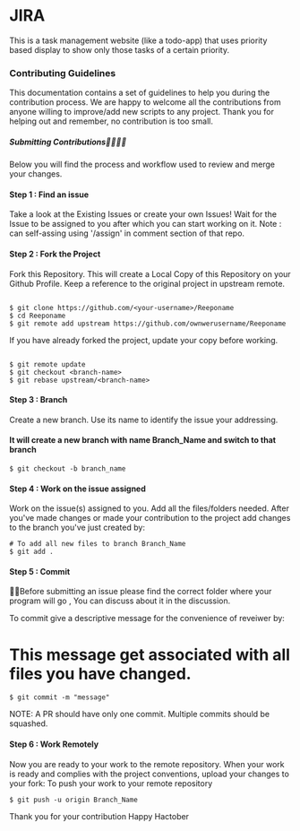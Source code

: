 # **JIRA**

This is a task management website (like a todo-app) that uses priority based display to show only those tasks of a certain priority.

### Contributing Guidelines

This documentation contains a set of guidelines to help you during the contribution process. We are happy to welcome all the contributions from anyone willing to improve/add new scripts to any project. Thank you for helping out and remember, no contribution is too small.

##### Submitting Contributions👩‍💻👨‍💻

Below you will find the process and workflow used to review and merge your changes.

#### Step 1 : Find an issue
Take a look at the Existing Issues or create your own Issues!
Wait for the Issue to be assigned to you after which you can start working on it.
Note : can self-assing using '/assign' in comment section of that repo.

#### Step 2 : Fork the Project
Fork this Repository. This will create a Local Copy of this Repository on your Github Profile. Keep a reference to the original project in upstream remote.
```

$ git clone https://github.com/<your-username>/Reeponame
$ cd Reeponame
$ git remote add upstream https://github.com/ownwerusername/Reeponame

```

If you have already forked the project, update your copy before working.
```

$ git remote update
$ git checkout <branch-name>
$ git rebase upstream/<branch-name>

```

#### Step 3 : Branch
Create a new branch. Use its name to identify the issue your addressing.

#### It will create a new branch with name Branch_Name and switch to that branch 

```
$ git checkout -b branch_name
```
#### Step 4 : Work on the issue assigned
Work on the issue(s) assigned to you.
Add all the files/folders needed.
After you've made changes or made your contribution to the project add changes to the branch you've just created by:
```
# To add all new files to branch Branch_Name
$ git add .
```

#### Step 5 : Commit
🎀🎀Before submitting an issue please find the correct folder where your program will go , You can discuss about it in the discussion.

To commit give a descriptive message for the convenience of reveiwer by:
# This message get associated with all files you have changed.
```
$ git commit -m "message"
```
NOTE: A PR should have only one commit. Multiple commits should be squashed.

#### Step 6 : Work Remotely
Now you are ready to your work to the remote repository.
When your work is ready and complies with the project conventions, upload your changes to your fork:
To push your work to your remote repository
```
$ git push -u origin Branch_Name
```
Thank you for your contribution
Happy Hactober